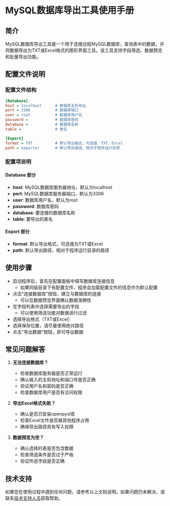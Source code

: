 # MySQL数据库导出工具使用手册

## 简介

MySQL数据库导出工具是一个用于连接远程MySQL数据库，查询表中的数据，并将数据导出为TXT或Excel格式的图形界面工具。该工具支持字段筛选、数据预览和批量导出功能。

## 配置文件说明

### 配置文件结构

```ini
[Database]
host = localhost      # 数据库主机地址
port = 3306           # 数据库端口
user = root           # 数据库用户名
password =            # 数据库密码
database =            # 数据库名称
table =               # 表名

[Export]
format = TXT          # 默认导出格式，可选值：TXT、Excel
path = exporter       # 默认导出路径，相对于程序运行目录
```

### 配置项说明

#### Database 部分

- **host**: MySQL数据库服务器地址，默认为localhost
- **port**: MySQL数据库服务器端口，默认为3306
- **user**: 数据库用户名，默认为root
- **password**: 数据库密码
- **database**: 要连接的数据库名称
- **table**: 要导出的表名

#### Export 部分

- **format**: 默认导出格式，可选值为TXT或Excel
- **path**: 默认导出路径，相对于程序运行目录的路径

## 使用步骤

- 启动程序后，首先在配置面板中填写数据库连接信息
  - 如果同级目录下有配置文件，程序会加载配置文件的信息作为默认配置
- 点击"连接数据库"按钮，建立与数据库的连接
  - 可以在数据预览界面确认数据准确性
- 在字段列表中选择需要导出的字段
  - 可以使用筛选功能对数据进行过滤
- 选择导出格式（TXT或Excel）
- 选择保存位置，请尽量使用绝对路径
- 点击"导出数据"按钮，即可导出数据

## 常见问题解答

1. **无法连接数据库？**
   - 检查数据库服务器是否正常运行
   - 确认输入的主机地址和端口号是否正确
   - 验证用户名和密码是否正确
   - 检查数据库用户是否有访问权限

2. **导出Excel格式失败？**
   - 确认是否已安装openpyxl库
   - 检查Excel文件是否被其他程序占用
   - 确保导出路径具有写入权限

3. **数据预览为空？**
   - 确认选择的表是否包含数据
   - 检查筛选条件是否过于严格
   - 验证所选字段是否正确

## 技术支持

如果您在使用过程中遇到任何问题，请参考以上文档说明。如果问题仍未解决，请联系[技术支持人员](fox142857@foxmail.com)获取帮助。
